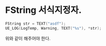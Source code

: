 # FString 서식지정자.

```c++
FString str = TEXT("asdf");
UE_LOG(LogTemp, Warning, TEXT("%s"), *str);
```
위와 같이 해주어야 한다.